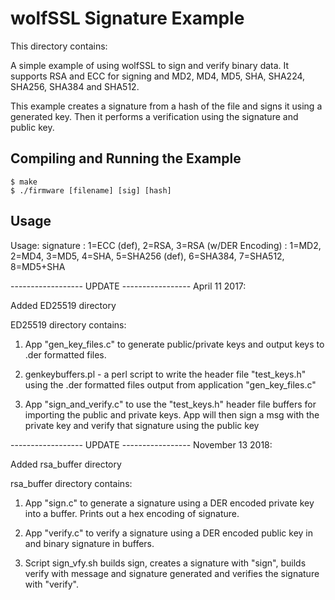 # wolfSSL Signature Example

This directory contains:

A simple example of using wolfSSL to sign and verify binary data. It supports RSA and ECC for signing and MD2, MD4, MD5, SHA, SHA224, SHA256, SHA384 and SHA512.

This example creates a signature from a hash of the file and signs it using a generated key. Then it performs a verification using the signature and public key.


## Compiling and Running the Example

```
$ make
$ ./firmware [filename] [sig] [hash]
```

## Usage

Usage: signature <filename> <sig> <hash>
  <sig>: 1=ECC (def), 2=RSA, 3=RSA (w/DER Encoding)
  <hash>: 1=MD2, 2=MD4, 3=MD5, 4=SHA, 5=SHA256 (def), 6=SHA384, 7=SHA512, 8=MD5+SHA

------------------ UPDATE -----------------
April 11 2017:

Added ED25519 directory

ED25519 directory contains:

1. App "gen_key_files.c" to generate public/private keys and output keys to .der
formatted files.

2. genkeybuffers.pl - a perl script to write the header file "test_keys.h" using
   the .der formatted files output from application "gen_key_files.c"

3. App "sign_and_verify.c" to use the "test_keys.h" header file buffers for
   importing the public and private keys. App will then sign a msg with the
   private key and verify that signature using the public key

------------------ UPDATE -----------------
November 13 2018:

Added rsa_buffer directory

rsa_buffer directory contains:

1. App "sign.c" to generate a signature using a DER encoded private key into a
   buffer. Prints out a hex encoding of signature.

2. App "verify.c" to verify a signature using a DER encoded public key in and
   binary signature in buffers.

3. Script sign_vfy.sh builds sign, creates a signature with "sign", builds
   verify with message and signature generated and verifies the signature with
   "verify".

